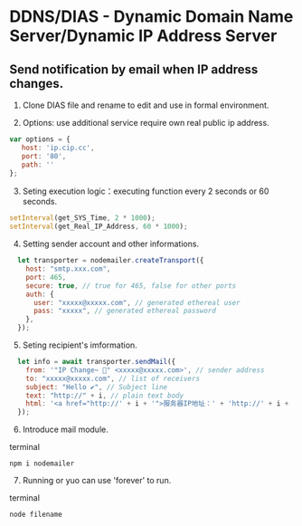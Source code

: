 # DDNS/DIAS - Dynamic Domain Name Server/Dynamic IP Address Server

## Send notification by email when IP address changes.

1. Clone DIAS file and rename to edit and use in formal environment. 

2. Options: use additional service require own real public ip address.

``` js
var options = {
   host: 'ip.cip.cc',
   port: '80',
   path: ''  
};
```

3. Seting execution logic：executing function every 2 seconds or 60 seconds.

``` js
setInterval(get_SYS_Time, 2 * 1000);
setInterval(get_Real_IP_Address, 60 * 1000);
```

4. Setting sender account and other informations.

``` js
  let transporter = nodemailer.createTransport({
    host: "smtp.xxx.com",
    port: 465,
    secure: true, // true for 465, false for other ports
    auth: {
      user: "xxxxx@xxxxx.com", // generated ethereal user
      pass: "xxxxx", // generated ethereal password
    },
  });
```

5. Seting recipient's imformation.

``` js
  let info = await transporter.sendMail({
    from: '"IP Change~ 👻" <xxxxx@xxxxx.com>', // sender address
    to: "xxxxx@xxxxx.com", // list of receivers
    subject: "Hello ✔", // Subject line
    text: "http://" + i, // plain text body
    html: '<a href="http://' + i + '">服务器IP地址：' + 'http://' + i + '</a>', // html body
  });
```

6. Introduce mail module.

terminal
``` shell
npm i nodemailer
```

7. Running or yuo can use 'forever' to run.

terminal
``` shell
node filename
```